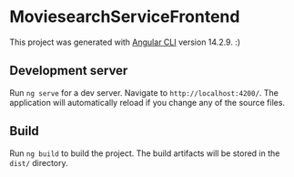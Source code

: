 # MoviesearchServiceFrontend

This project was generated with [Angular CLI](https://github.com/angular/angular-cli) version 14.2.9. :)

## Development server

Run `ng serve` for a dev server. Navigate to `http://localhost:4200/`. The application will automatically reload if you change any of the source files.

## Build

Run `ng build` to build the project. The build artifacts will be stored in the `dist/` directory.


 
